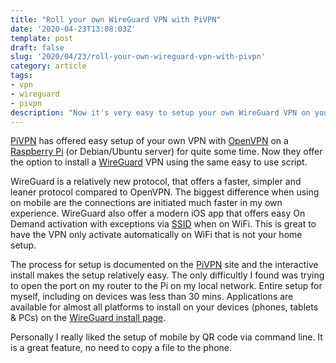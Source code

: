 ```yaml
---
title: "Roll your own WireGuard VPN with PiVPN"
date: '2020-04-23T13:08:03Z'
template: post
draft: false
slug: '2020/04/23/roll-your-own-wireguard-vpn-with-pivpn'
category: article
tags:
- vpn
- wireguard
- pivpn
description: "Now it's very easy to setup your own WireGuard VPN on your a Raspberry Pi" 
---
```


[PiVPN](https://www.pivpn.io) has offered easy setup of your own VPN with [OpenVPN](https://openvpn.net) on a [Raspberry Pi](https://www.raspberrypi.org/) (or Debian/Ubuntu server) for quite some time. Now they offer the option to install a [WireGuard](https://www.wireguard.com) VPN using the same easy to use script. 

WireGuard is a relatively new protocol, that offers a faster, simpler and leaner protocol compared to OpenVPN. The biggest difference when using on mobile are the connections are initiated much faster in my own experience. WireGuard also offer a modern iOS app that offers easy On Demand activation with exceptions via [SSID](https://en.wikipedia.org/wiki/Wi-Fi) when on WiFi. This is great to have the VPN only activate automatically on WiFi that is not your home setup. 

The process for setup is documented on the [PiVPN](https://www.pivpn.io/#install) site and the interactive install makes the setup relatively easy. The only difficultly I found was trying to open the port on my router to the Pi on my local network. Entire setup for myself, including on devices was less than 30 mins. Applications are available for almost all platforms to install on your devices (phones, tablets & PCs) on the [WireGuard install page](https://www.wireguard.com/install/). 

Personally I really liked the setup of mobile by QR code via command line. It is a great feature, no need to copy a file to the phone.